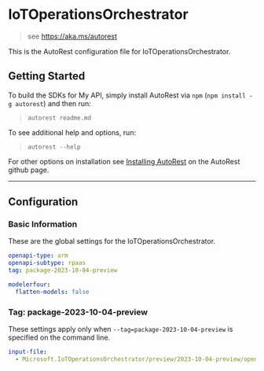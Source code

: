 # IoTOperationsOrchestrator

> see https://aka.ms/autorest

This is the AutoRest configuration file for IoTOperationsOrchestrator.

## Getting Started

To build the SDKs for My API, simply install AutoRest via `npm` (`npm install -g autorest`) and then run:

> `autorest readme.md`

To see additional help and options, run:

> `autorest --help`

For other options on installation see [Installing AutoRest](https://aka.ms/autorest/install) on the AutoRest github page.

---

## Configuration

### Basic Information

These are the global settings for the IoTOperationsOrchestrator.

```yaml
openapi-type: arm
openapi-subtype: rpaas
tag: package-2023-10-04-preview
```

``` yaml
modelerfour:
  flatten-models: false
```

### Tag: package-2023-10-04-preview

These settings apply only when `--tag=package-2023-10-04-preview` is specified on the command line.

```yaml $(tag) == 'package-2023-10-04-preview'
input-file:
  - Microsoft.IoTOperationsOrchestrator/preview/2023-10-04-preview/openapi.json
```
